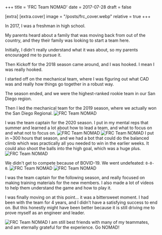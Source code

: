 +++
title = 'FRC Team NOMAD'
date = 2017-07-28
draft = false

[extra]
[extra.cover]
    image = "/posts/frc_cover.webp"
    relative = true
+++

In 2017, I was a freshman in high school.

My parents heard about a family that was moving back from out of the country, and they their family was looking to start a team here.

Initially, I didn't really understand what it was about, so my parents encouraged me to pursue it.

Then Kickoff for the 2018 season came around, and I was hooked. I mean I was really hooked.

I started off on the mechanical team, where I was figuring out what CAD was and really how things go together in a robust way.

The season ended, and we were the highest-ranked rookie team in our San Diego region.

Then I led the mechanical team for the 2019 season, where we actually won the San Diego Regional.
![FRC Team NOMAD](/posts/frc_1.webp)

I was the team captain for the 2020 season. I put in my mental reps that summer and learned a lot about how to lead a team, and what to focus on and what not to focus on.
![FRC Team NOMAD](/posts/frc_2.webp)
![FRC Team NOMAD](/posts/frc_3.webp)
I put in ~300 hours that season, and we had a bot that could do the balanced climb which was practically all you needed to win in the earlier weeks. It could also shoot the balls into the high goal, which was a huge plus.
![FRC Team NOMAD](/posts/frc_4.webp)

We didn't get to compete because of BOVID-19. We went undefeated: `0-0-0`.
![FRC Team NOMAD](/posts/frc_5.webp)
![FRC Team NOMAD](/posts/frc_6.webp)

I was the team captain for the following season, and really focused on making training materials for the new members. I also made a lot of videos to help them understand the game and how to play it.

I was finally moving on at this point... it was a bittersweet moment. I had been with the team for 4 years, and I didn't have a satisfying success to end on. But this honestly might have been better because it is still driving me to prove myself as an engineer and leader.

![FRC Team NOMAD](/posts/frc_7.webp)
I am still best friends with many of my teammates, and am eternally grateful for the experience. Go NOMAD!